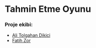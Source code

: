 # Tahmin Etme Oyunu


### Proje ekibi:
- [Ali Tolgahan Dikici](https://github.com/AliTolgahan)
- [Fatih Zor](https://github.com/fatihzor)
